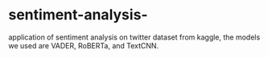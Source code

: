 # sentiment-analysis-
application of sentiment analysis on twitter dataset from kaggle, the models we used are VADER, RoBERTa, and TextCNN.
